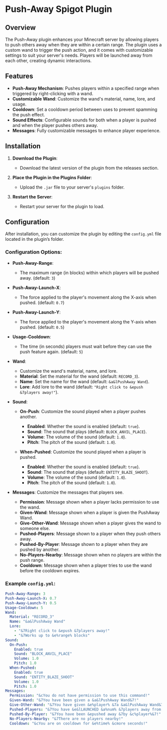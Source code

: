 # Push-Away Spigot Plugin

## Overview
The Push-Away plugin enhances your Minecraft server by allowing players to push others away when they are within a certain range. The plugin uses a custom wand to trigger the push action, and it comes with customizable settings to suit your server's needs. Players will be launched away from each other, creating dynamic interactions.

## Features
- **Push-Away Mechanism**: Pushes players within a specified range when triggered by right-clicking with a wand.
- **Customizable Wand**: Customize the wand's material, name, lore, and usage.
- **Cooldown**: Set a cooldown period between uses to prevent spamming the push effect.
- **Sound Effects**: Configurable sounds for both when a player is pushed and when the player pushes others away.
- **Messages**: Fully customizable messages to enhance player experience.

## Installation

1. **Download the Plugin**: 
   - Download the latest version of the plugin from the releases section.

2. **Place the Plugin in the Plugins Folder**:
   - Upload the `.jar` file to your server's `plugins` folder.

3. **Restart the Server**:
   - Restart your server for the plugin to load.

## Configuration

After installation, you can customize the plugin by editing the `config.yml` file located in the plugin’s folder.

### Configuration Options:

- **Push-Away-Range**: 
   - The maximum range (in blocks) within which players will be pushed away. (default: `3`)

- **Push-Away-Launch-X**: 
   - The force applied to the player's movement along the X-axis when pushed. (default: `0.7`)

- **Push-Away-Launch-Y**: 
   - The force applied to the player's movement along the Y-axis when pushed. (default: `0.5`)

- **Usage-Cooldown**: 
   - The time (in seconds) players must wait before they can use the push feature again. (default: `5`)

- **Wand**:
   - Customize the wand's material, name, and lore.
   - **Material**: Set the material for the wand (default: `RECORD_3`).
   - **Name**: Set the name for the wand (default: `&a&lPushAway Wand`).
   - **Lore**: Add lore to the wand (default: `"Right click to &epush &7players away!"`).

- **Sound**:
   - **On-Push**: Customize the sound played when a player pushes another.
     - **Enabled**: Whether the sound is enabled (default: `true`).
     - **Sound**: The sound that plays (default: `BLOCK_ANVIL_PLACE`).
     - **Volume**: The volume of the sound (default: `1.0`).
     - **Pitch**: The pitch of the sound (default: `1.0`).

   - **When-Pushed**: Customize the sound played when a player is pushed.
     - **Enabled**: Whether the sound is enabled (default: `true`).
     - **Sound**: The sound that plays (default: `ENTITY_BLAZE_SHOOT`).
     - **Volume**: The volume of the sound (default: `1.0`).
     - **Pitch**: The pitch of the sound (default: `1.0`).

- **Messages**: Customize the messages that players see.
   - **Permission**: Message shown when a player lacks permission to use the wand.
   - **Given-Wand**: Message shown when a player is given the PushAway Wand.
   - **Give-Other-Wand**: Message shown when a player gives the wand to someone else.
   - **Pushed-Players**: Message shown to a player when they push others away.
   - **Pushed-By-Player**: Message shown to a player when they are pushed by another.
   - **No-Players-Nearby**: Message shown when no players are within the push range.
   - **Cooldown**: Message shown when a player tries to use the wand before the cooldown expires.

### Example `config.yml`:
```yaml
Push-Away-Range: 3
Push-Away-Launch-X: 0.7
Push-Away-Launch-Y: 0.5
Usage-Cooldown: 5
Wand:
  Material: "RECORD_3"
  Name: "&a&lPushAway Wand"
  Lore:
    - "&7Right click to &epush &7players away!"
    - "&7Works up to &e%range% blocks"
Sound:
  On-Push:
    Enabled: true
    Sound: "BLOCK_ANVIL_PLACE"
    Volume: 1.0
    Pitch: 1.0
  When-Pushed:
    Enabled: true
    Sound: "ENTITY_BLAZE_SHOOT"
    Volume: 1.0
    Pitch: 1.0
Messages:
  Permission: "&cYou do not have permission to use this command!"
  Given-Wand: "&7You have been given a &a&lPushAway Wand&7!"
  Give-Other-Wand: "&7You have given &e%player% &7a &a&lPushAway Wand&7!"
  Pushed-Players: "&7You have &e&lLAUNCHED &a%num% &7players away from you!"
  Pushed-By-Player: "&7You have been &epushed away &7by &c%player%&7!"
  No-Players-Nearby: "&7There are no players nearby!"
  Cooldown: "&cYou are on cooldown for &e%time% &cmore seconds!"

